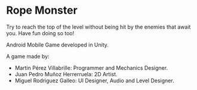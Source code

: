 # Rope Monster

Try to reach the top of the level without being hit by the enemies that await you. Have fun doing so too!

Android Mobile Game developed in Unity.

A game made by:

- Martin Pérez Villabrille: Programmer and Mechanics Designer.
- Juan Pedro Muñoz Herrerruela: 2D Artist.
- Miguel Rodriguez Galleo: UI Designer, Audio and Level Designer.
